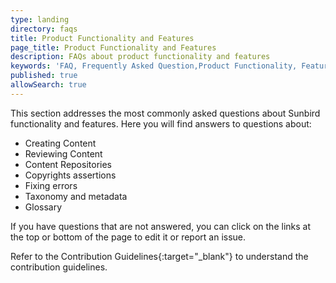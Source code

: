 ```yaml
---
type: landing
directory: faqs
title: Product Functionality and Features
page_title: Product Functionality and Features
description: FAQs about product functionality and features
keywords: 'FAQ, Frequently Asked Question,Product Functionality, Features'
published: true
allowSearch: true
---
```


This section addresses the most commonly asked questions about Sunbird functionality and features. Here you will find answers to questions about:

+ Creating Content
+ Reviewing Content
+ Content Repositories
+ Copyrights assertions
+ Fixing errors
+ Taxonomy and metadata
+ Glossary

If you have questions that are not answered, you can click on the links at the top or bottom of the page to edit it or report an issue.

Refer to the Contribution Guidelines{:target="_blank"} to understand the contribution guidelines.
